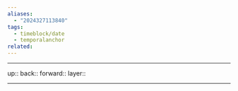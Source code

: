 ```yaml
---
aliases:
  - "2024327113840"
tags:
  - timeblock/date
  - temporalanchor
related:
---
```




***

up:: 
back:: 
forward:: 
layer:: 

***

